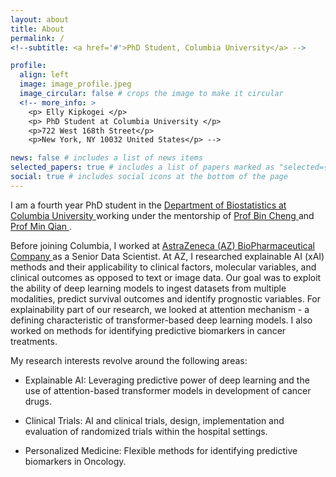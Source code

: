 ```yaml
---
layout: about
title: About
permalink: /
<!--subtitle: <a href='#'>PhD Student, Columbia University</a> -->

profile:
  align: left
  image: image_profile.jpeg
  image_circular: false # crops the image to make it circular
  <!-- more_info: >
    <p> Elly Kipkogei </p>
    <p> PhD Student at Columbia University </p>
    <p>722 West 168th Street</p>
    <p>New York, NY 10032 United States</p> -->

news: false # includes a list of news items
selected_papers: true # includes a list of papers marked as "selected={true}"
social: true # includes social icons at the bottom of the page
---
```


I am a fourth year PhD student in the <a  href = 'https://www.publichealth.columbia.edu/academics/departments/biostatistics'> Department of Biostatistics at Columbia University  </a> working under the mentorship of <a href = 'https://www.columbia.edu/~bc2159/index.html' > Prof Bin Cheng </a> and  <a href = 'https://www.columbia.edu/~mq2158/' > Prof Min Qian </a>. 

Before joining Columbia, I worked at <a href='https://www.astrazeneca.com/'> AstraZeneca (AZ) BioPharmaceutical Company </a> as a Senior Data Scientist. At AZ, I researched explainable AI (xAI) methods and their applicability to clinical factors, molecular variables, and clinical outcomes as opposed to text or image data. Our goal was to exploit the ability of deep learning models to ingest datasets from multiple modalities, predict survival outcomes and identify prognostic variables. For explainability part of our research, we looked at attention mechanism - a defining characteristic of transformer-based deep learning models. I also worked on methods for identifying predictive biomarkers in cancer treatments. 


<head>My research interests revolve around the following areas:</head>

- Explainable AI: Leveraging predictive power of deep learning and the use of attention-based transformer models in development of cancer drugs.
  
- Clinical Trials: AI and clinical trials, design, implementation and evaluation of randomized trials within the hospital settings.
  
- Personalized Medicine: Flexible methods for identifying predictive biomarkers in Oncology.





